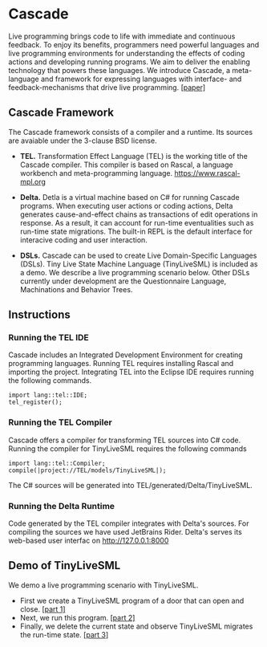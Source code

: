 # Cascade
Live programming brings code to life with immediate and continuous feedback. To enjoy its benefits, programmers need powerful languages and live programming environments for understanding the effects of coding actions and developing running programs. We aim to deliver the enabling technology that powers these languages. We introduce Cascade, a meta-language and framework for expressing languages with interface- and feedback-mechanisms that drive live programming. [[paper]](https://github.com/vrozen/Cascade/blob/main/Doc/LIVE2022.pdf)

## Cascade Framework
The Cascade framework consists of a compiler and a runtime.
Its sources are avaiable under the 3-clause BSD license.

* **TEL.** Transformation Effect Language (TEL) is the working title of the Cascade compiler.
This compiler is based on Rascal, a language workbench and meta-programming language. https://www.rascal-mpl.org

* **Delta.** Detla is a virtual machine based on C# for running Cascade programs.
When executing user actions or coding actions, Delta generates cause-and-effect chains as transactions of edit operations in response.
As a result, it can account for run-time eventualities such as run-time state migrations. The built-in REPL is the default interface for interacive coding and user interaction.

* **DSLs.** Cascade can be used to create Live Domain-Specific Languages (DSLs). Tiny Live State Machine Language (TinyLiveSML) is included as a demo. We describe a live programming scenario below. Other DSLs currently under development are the Questionnaire Language, Machinations and Behavior Trees.

## Instructions

### Running the TEL IDE
Cascade includes an Integrated Development Environment for creating programming languages.
Running TEL requires installing Rascal and importing the project.
Integrating TEL into the Eclipse IDE requires running the following commands.
```
import lang::tel::IDE;
tel_register();
```

### Running the TEL Compiler
Cascade offers a compiler for transforming TEL sources into C# code.
Running the compiler for TinyLiveSML requires the following commands
```
import lang::tel::Compiler;
compile(|project://TEL/models/TinyLiveSML|);
```
The C# sources will be generated into TEL/generated/Delta/TinyLiveSML.

### Running the Delta Runtime
Code generated by the TEL compiler integrates with Delta's sources.
For compiling the sources we have used JetBrains Rider.
Delta's serves its web-based user interfac on http://127.0.0.1:8000

## Demo of TinyLiveSML
We demo a live programming scenario with TinyLiveSML.
* First we create a TinyLiveSML program of a door that can open and close. [[part 1]](https://github.com/vrozen/Cascade/blob/main/Doc/scenario-part1.mp4)
* Next, we run this program. [[part 2]](https://github.com/vrozen/Cascade/blob/main/Doc/scenario_part2.mp4)
* Finally, we delete the current state and observe TinyLiveSML migrates the run-time state. [[part 3]](https://github.com/vrozen/Cascade/blob/main/Doc/scenario-part3.mp4)
